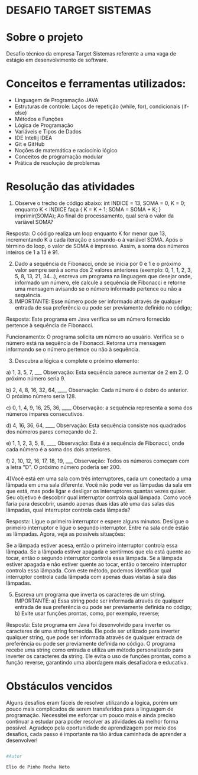 # DESAFIO TARGET SISTEMAS

# Sobre o projeto

Desafio técnico da empresa Target Sistemas referente a uma vaga de estágio em desenvolvimento de software.

# Conceitos e ferramentas utilizados:

- Linguagem de Programação JAVA
- Estruturas de controle: Laços de repetição (while, for), condicionais (if-else)
- Métodos e Funções
- Lógica de Programação
- Variáveis e Tipos de Dados
- IDE Intellij IDEA
- Git e GitHub
- Noções de matemática e raciocínio lógico
- Conceitos de programação modular
- Prática de resolução de problemas

# Resolução das atividades

1) Observe o trecho de código abaixo:
int INDICE = 13, SOMA = 0, K = 0;
enquanto K < INDICE faça
{
K = K + 1;
SOMA = SOMA + K;
}
imprimir(SOMA);
Ao final do processamento, qual será o valor da variável SOMA?

Resposta: O código realiza um loop enquanto K for menor que 13, incrementando K a cada iteração e somando-o à variável SOMA. Após o término do loop, o valor de SOMA é impresso. Assim, a soma dos números inteiros de 1 a 13 é 91.

2) Dado a sequência de Fibonacci, onde se inicia por 0 e 1 e o próximo valor sempre será a soma dos 2 valores anteriores (exemplo: 0, 1, 1, 2, 3, 5, 8, 13, 21, 34...), escreva um programa na linguagem que desejar onde, informado um número, ele calcule a sequência de Fibonacci e retorne uma mensagem avisando se o número informado pertence ou não a sequência.
3) IMPORTANTE: Esse número pode ser informado através de qualquer entrada de sua preferência ou pode ser previamente definido no código;

Resposta: Este programa em Java verifica se um número fornecido pertence à sequência de Fibonacci.

Funcionamento:
O programa solicita um número ao usuário.
Verifica se o número está na sequência de Fibonacci.
Retorna uma mensagem informando se o número pertence ou não à sequência.

3) Descubra a lógica e complete o próximo elemento:

a) 1, 3, 5, 7, ___
Observação: Esta sequência parece aumentar de 2 em 2. O próximo número seria 9.

b) 2, 4, 8, 16, 32, 64, ____
Observação: Cada número é o dobro do anterior. O próximo número seria 128.

c) 0, 1, 4, 9, 16, 25, 36, ____
Observação: a sequência representa a soma dos números ímpares consecutivos.

d) 4, 16, 36, 64, ____
Observação: Esta sequência consiste nos quadrados dos números pares começando de 2.

e) 1, 1, 2, 3, 5, 8, ____
Observação: Esta é a sequência de Fibonacci, onde cada número é a soma dos dois anteriores.

f) 2, 10, 12, 16, 17, 18, 19, ___
Observação: Todos os números começam com a letra "D". O próximo número poderia ser 200.

4)Você está em uma sala com três interruptores, cada um conectado a uma lâmpada em uma sala diferente. Você não pode ver as lâmpadas da sala em que está, mas pode ligar e desligar os interruptores quantas vezes quiser. Seu objetivo é descobrir qual interruptor controla qual lâmpada. Como você faria para descobrir, usando apenas duas idas até uma das salas das lâmpadas, qual interruptor controla cada lâmpada?

Resposta: 
Ligue o primeiro interruptor e espere alguns minutos.
Desligue o primeiro interruptor e ligue o segundo interruptor.
Entre na sala onde estão as lâmpadas.
Agora, veja as possíveis situações:

Se a lâmpada estiver acesa, então o primeiro interruptor controla essa lâmpada.
Se a lâmpada estiver apagada e sentirmos que ela está quente ao tocar, então o segundo interruptor controla essa lâmpada.
Se a lâmpada estiver apagada e não estiver quente ao tocar, então o terceiro interruptor controla essa lâmpada.
Com este método, podemos identificar qual interruptor controla cada lâmpada com apenas duas visitas à sala das lâmpadas.

5) Escreva um programa que inverta os caracteres de um string.
IMPORTANTE:
a) Essa string pode ser informada através de qualquer entrada de sua preferência ou pode ser previamente definida no código;
b) Evite usar funções prontas, como, por exemplo, reverse;

Resposta: Este programa em Java foi desenvolvido para inverter os caracteres de uma string fornecida. Ele pode ser utilizado para inverter qualquer string, que pode ser informada através de qualquer entrada de preferência ou pode ser previamente definida no código.
O programa recebe uma string como entrada e utiliza um método personalizado para inverter os caracteres da string. Ele evita o uso de funções prontas, como a função reverse, garantindo uma abordagem mais desafiadora e educativa.

# Obstáculos vencidos

Alguns desafios eram fáceis de resolver utilizando a lógica, porém um pouco mais complicados de serem transferidos para a linguagem de programação. Necessitei me esforçar um pouco mais e ainda preciso continuar a estudar para poder resolver as atividades da melhor forma possível. Agradeço pela oportunidade de aprendizagem por meio dos desafios, cada passo é importante na tão árdua caminhada de aprender a desenvolver!


```bash

#Autor

Elio de Pinho Rocha Neto
